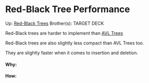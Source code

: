 # Red-Black Tree Performance

Up: [Red-Black Trees](red-black_trees)
Brother(s):
TARGET DECK

Red-Black trees are harder to implement than [AVL Trees](avl_trees)

Red-Black trees are also slightly less compact than AVL Trees too.

They are slightly faster when it comes to insertion and deletion.



































#### Why:
#### How:









